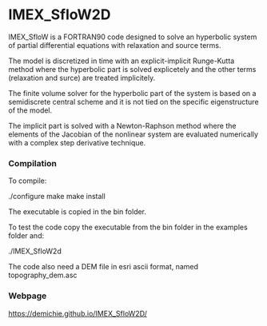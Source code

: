 # IMEX_SfloW2D
IMEX_SfloW is a FORTRAN90 code designed to solve an hyperbolic system of partial differential equations with relaxation and source terms. 

The model is discretized in time with an explicit-implicit Runge-Kutta method where the hyperbolic part is solved explicetely and the other terms (relaxation and surce) are treated implicitely.

The finite volume solver for the hyperbolic part of the system is based on a semidiscrete central scheme and it is not tied on the specific eigenstructure of the model.

The implicit part is solved with a Newton-Raphson method where the elements of the Jacobian of the nonlinear system are evaluated numerically with a complex step derivative technique.

### Compilation

To compile:

./configure
make
make install

The executable is copied in the bin folder.

To test the code copy the executable from the bin folder in the examples folder and:

./IMEX_SfloW2d

The code also need a DEM file in esri ascii format, named topography_dem.asc

### Webpage

https://demichie.github.io/IMEX_SfloW2D/


